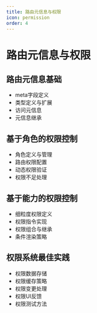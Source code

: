 ```yaml
---
title: 路由元信息与权限
icon: permission
order: 4
---
```


# 路由元信息与权限

## 路由元信息基础
- meta字段定义
- 类型定义与扩展
- 访问元信息
- 元信息继承

## 基于角色的权限控制
- 角色定义与管理
- 路由权限配置
- 动态权限验证
- 权限不足处理

## 基于能力的权限控制
- 细粒度权限定义
- 权限指令实现
- 权限组合与继承
- 条件渲染策略

## 权限系统最佳实践
- 权限数据存储
- 权限缓存策略
- 权限变更处理
- 权限UI反馈
- 权限测试方法
